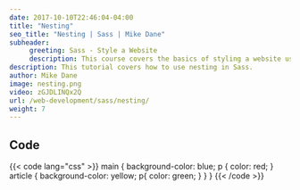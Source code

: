 ```yaml
---
date: 2017-10-10T22:46:04-04:00
title: "Nesting"
seo_title: "Nesting | Sass | Mike Dane"
subheader:
     greeting: Sass - Style a Website
     description: This course covers the basics of styling a website using Sass. Work your way through the videos and we'll teach you everything you need to know to style a basic website!
description: This tutorial covers how to use nesting in Sass.
author: Mike Dane
image: nesting.png
video: zGJDLINQx2Q
url: /web-development/sass/nesting/
weight: 7
---
```


## Code

{{< code lang="css" >}}
main {
     background-color: blue;
     p {
          color: red;
     }
     article {
          background-color: yellow;
          p{
               color: green;
          }
     }
}
{{< /code >}}